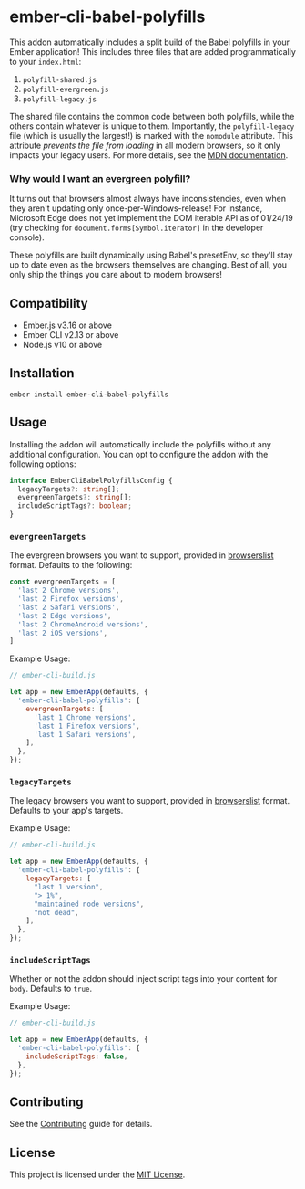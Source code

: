 ember-cli-babel-polyfills
==============================================================================

This addon automatically includes a split build of the Babel polyfills in your
Ember application! This includes three files that are added programmatically
to your `index.html`:

1. `polyfill-shared.js`
3. `polyfill-evergreen.js`
2. `polyfill-legacy.js`

The shared file contains the common code between both polyfills, while the
others contain whatever is unique to them. Importantly, the `polyfill-legacy`
file (which is usually the largest!) is marked with the `nomodule` attribute.
This attribute _prevents the file from loading_ in all modern browsers, so it
only impacts your legacy users. For more details, see the
[MDN documentation](https://developer.mozilla.org/en-US/docs/Web/HTML/Element/script#attr-nomodule).

### Why would I want an evergreen polyfill?

It turns out that browsers almost always have inconsistencies, even when they
aren't updating only once-per-Windows-release! For instance, Microsoft Edge does
not yet implement the DOM iterable API as of 01/24/19 (try checking for
`document.forms[Symbol.iterator]` in the developer console).

These polyfills are built dynamically using Babel's presetEnv, so they'll stay
up to date even as the browsers themselves are changing. Best of all, you only
ship the things you care about to modern browsers!


Compatibility
------------------------------------------------------------------------------

* Ember.js v3.16 or above
* Ember CLI v2.13 or above
* Node.js v10 or above


Installation
------------------------------------------------------------------------------

```
ember install ember-cli-babel-polyfills
```


Usage
------------------------------------------------------------------------------

Installing the addon will automatically include the polyfills without any
additional configuration. You can opt to configure the addon with the following
options:

```ts
interface EmberCliBabelPolyfillsConfig {
  legacyTargets?: string[];
  evergreenTargets?: string[];
  includeScriptTags?: boolean;
}
```

### `evergreenTargets`

The evergreen browsers you want to support, provided in
[browserslist](https://github.com/browserslist/browserslist) format. Defaults
to the following:

```js
const evergreenTargets = [
  'last 2 Chrome versions',
  'last 2 Firefox versions',
  'last 2 Safari versions',
  'last 2 Edge versions',
  'last 2 ChromeAndroid versions',
  'last 2 iOS versions',
]
```

Example Usage:

```js
// ember-cli-build.js

let app = new EmberApp(defaults, {
  'ember-cli-babel-polyfills': {
    evergreenTargets: [
      'last 1 Chrome versions',
      'last 1 Firefox versions',
      'last 1 Safari versions',
    ],
  },
});
```

### `legacyTargets`

The legacy browsers you want to support, provided in
[browserslist](https://github.com/browserslist/browserslist) format. Defaults
to your app's targets.

Example Usage:

```js
// ember-cli-build.js

let app = new EmberApp(defaults, {
  'ember-cli-babel-polyfills': {
    legacyTargets: [
      "last 1 version",
      "> 1%",
      "maintained node versions",
      "not dead",
    ],
  },
});
```

### `includeScriptTags`

Whether or not the addon should inject script tags into your content for `body`.
Defaults to `true`.

Example Usage:

```js
// ember-cli-build.js

let app = new EmberApp(defaults, {
  'ember-cli-babel-polyfills': {
    includeScriptTags: false,
  },
});
```

Contributing
------------------------------------------------------------------------------

See the [Contributing](CONTRIBUTING.md) guide for details.


License
------------------------------------------------------------------------------

This project is licensed under the [MIT License](LICENSE.md).
